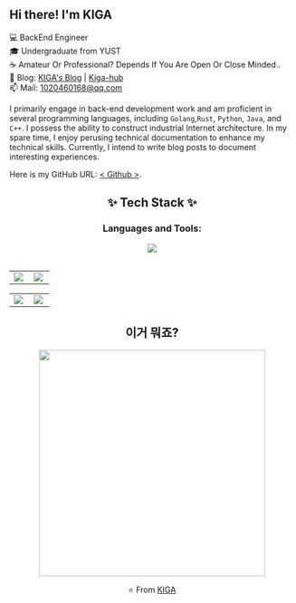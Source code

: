 ## Hi there! I'm KIGA

💻 BackEnd Engineer<br>
🎓 Undergraduate from YUST<br>
☕ Amateur Or Professional? Depends If You Are Open Or Close Minded..<br>
📝 Blog: [KIGA's Blog](https://kiga.top/) | [Kiga-hub](https://blog.kiga.top/) <br>
📫 Mail: 1020460168@qq.com<br>

I primarily engage in back-end development work and am proficient in several programming languages, including `Golang`,`Rust`, `Python`, `Java`, and `C++`. I possess the ability to construct industrial Internet architecture. In my spare time, I enjoy perusing technical documentation to enhance my technical skills. Currently, I intend to write blog posts to document interesting experiences.

Here is my GitHub URL: [< Github >](<https://github.com/kiga-hub>). 

## <div align="center">✨ Tech Stack ✨</div>

<div align="center">
<h3 align="center">Languages and Tools:</h3>

<table><tr>
<img align='center' src="https://github-profile-summary-cards.vercel.app/api/cards/profile-details?username=kiga-hub&theme=dracula">
</tr></table>

<table><tr>
<td><img align='left' src="https://github-profile-summary-cards.vercel.app/api/cards/repos-per-language?username=kiga-hub&theme=dracula"></td>
<td><img align='left' src="https://github-profile-summary-cards.vercel.app/api/cards/most-commit-language?username=kiga-hub&theme=dracula"></td>
</tr></table>

<table><tr>
<td><img align='left' src="https://github-profile-summary-cards.vercel.app/api/cards/stats?username=kiga-hub&theme=dracula"></td>
<td><img align='left' src="https://github-profile-summary-cards.vercel.app/api/cards/productive-time?username=kiga-hub&theme=dracula"></td>
</tr></table>


## 이거 뭐죠?

<img src="https://profile-counter.glitch.me/kiga-hub/count.svg" width="400"/>

⭐️ From [KIGA](https://github.com/kiga-hub)<br>
